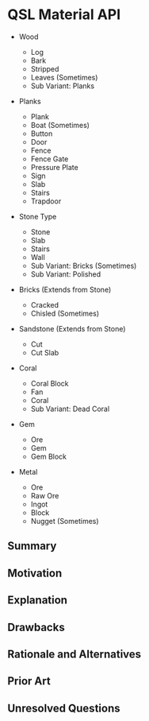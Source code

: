 # QSL Material API

- Wood
    - Log
    - Bark
    - Stripped
    - Leaves (Sometimes)
    - Sub Variant: Planks

- Planks
    - Plank
    - Boat (Sometimes)
    - Button
    - Door
    - Fence
    - Fence Gate
    - Pressure Plate
    - Sign
    - Slab
    - Stairs
    - Trapdoor

- Stone Type
    - Stone
    - Slab
    - Stairs
    - Wall
    - Sub Variant: Bricks (Sometimes)
    - Sub Variant: Polished

- Bricks (Extends from Stone)
    - Cracked
    - Chisled (Sometimes)

- Sandstone (Extends from Stone)
    - Cut
    - Cut Slab

- Coral
    - Coral Block
    - Fan
    - Coral
    - Sub Variant: Dead Coral

- Gem
    - Ore
    - Gem
    - Gem Block

- Metal
    - Ore
    - Raw Ore
    - Ingot
    - Block
    - Nugget (Sometimes)


## Summary

## Motivation

## Explanation

## Drawbacks

## Rationale and Alternatives

## Prior Art

## Unresolved Questions